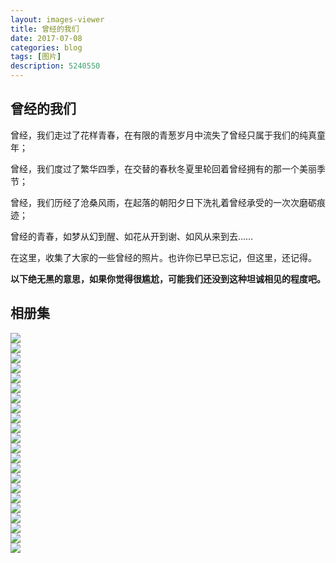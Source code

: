 ```yaml
---
layout: images-viewer
title: 曾经的我们
date: 2017-07-08
categories: blog
tags: [图片]
description: 5240550
---
```


## 曾经的我们

曾经，我们走过了花样青春，在有限的青葱岁月中流失了曾经只属于我们的纯真童年；

曾经，我们度过了繁华四季，在交替的春秋冬夏里轮回着曾经拥有的那一个美丽季节；

曾经，我们历经了沧桑风雨，在起落的朝阳夕日下洗礼着曾经承受的一次次磨砺痕迹；

曾经的青春，如梦从幻到醒、如花从开到谢、如风从来到去……

在这里，收集了大家的一些曾经的照片。也许你已早已忘记，但这里，还记得。

<b>以下绝无黑的意思，如果你觉得很尴尬，可能我们还没到这种坦诚相见的程度吧。</b>

## 相册集

             

<div class="gallery">
	<div><a href="http://os5h88ibe.bkt.clouddn.com/07111301/07.08_young_of_us/hr/img_1.jpg"><img src="http://os5h88ibe.bkt.clouddn.com/07111301/07.08_young_of_us/lr/img_1.jpg" /></a></div>
	<div><a href="http://oso00lm7b.bkt.clouddn.com/07111301/07.08_young_of_us/hr/img_2.jpg"><img src="http://os5h88ibe.bkt.clouddn.com/07111301/07.08_young_of_us/lr/img_2.jpg" /></a></div>
	<div><a href="http://os5h88ibe.bkt.clouddn.com/07111301/07.08_young_of_us/hr/img_3.jpg"><img src="http://os5h88ibe.bkt.clouddn.com/07111301/07.08_young_of_us/lr/img_3.jpg" /></a></div>
	<div><a href="http://oso00lm7b.bkt.clouddn.com/07111301/07.08_young_of_us/hr/img_4.jpg"><img src="http://os5h88ibe.bkt.clouddn.com/07111301/07.08_young_of_us/lr/img_4.jpg" /></a></div>
	<div><a href="http://os5h88ibe.bkt.clouddn.com/07111301/07.08_young_of_us/hr/img_5.jpg"><img src="http://os5h88ibe.bkt.clouddn.com/07111301/07.08_young_of_us/lr/img_5.jpg" /></a></div>
	<div><a href="http://oso00lm7b.bkt.clouddn.com/07111301/07.08_young_of_us/hr/img_6.jpg"><img src="http://os5h88ibe.bkt.clouddn.com/07111301/07.08_young_of_us/lr/img_6.jpg" /></a></div>
	<div><a href="http://os5h88ibe.bkt.clouddn.com/07111301/07.08_young_of_us/hr/img_7.jpg"><img src="http://os5h88ibe.bkt.clouddn.com/07111301/07.08_young_of_us/lr/img_7.jpg" /></a></div>
	<div><a href="http://oso00lm7b.bkt.clouddn.com/07111301/07.08_young_of_us/hr/img_8.jpg"><img src="http://os5h88ibe.bkt.clouddn.com/07111301/07.08_young_of_us/lr/img_8.jpg" /></a></div>
	<div><a href="http://os5h88ibe.bkt.clouddn.com/07111301/07.08_young_of_us/hr/img_9.jpg"><img src="http://os5h88ibe.bkt.clouddn.com/07111301/07.08_young_of_us/lr/img_9.jpg" /></a></div>
	<div><a href="http://oso00lm7b.bkt.clouddn.com/07111301/07.08_young_of_us/hr/img_10.jpg"><img src="http://os5h88ibe.bkt.clouddn.com/07111301/07.08_young_of_us/lr/img_10.jpg" /></a></div>
	<div><a href="http://os5h88ibe.bkt.clouddn.com/07111301/07.08_young_of_us/hr/img_11.jpg"><img src="http://os5h88ibe.bkt.clouddn.com/07111301/07.08_young_of_us/lr/img_11.jpg" /></a></div>
	<div><a href="http://oso00lm7b.bkt.clouddn.com/07111301/07.08_young_of_us/hr/img_12.jpg"><img src="http://os5h88ibe.bkt.clouddn.com/07111301/07.08_young_of_us/lr/img_12.jpg" /></a></div>
	<div><a href="http://os5h88ibe.bkt.clouddn.com/07111301/07.08_young_of_us/hr/img_13.jpg"><img src="http://os5h88ibe.bkt.clouddn.com/07111301/07.08_young_of_us/lr/img_13.jpg" /></a></div>
	<div><a href="http://oso00lm7b.bkt.clouddn.com/07111301/07.08_young_of_us/hr/img_14.jpg"><img src="http://os5h88ibe.bkt.clouddn.com/07111301/07.08_young_of_us/lr/img_14.jpg" /></a></div>
	<div><a href="http://os5h88ibe.bkt.clouddn.com/07111301/07.08_young_of_us/hr/img_15.jpg"><img src="http://os5h88ibe.bkt.clouddn.com/07111301/07.08_young_of_us/lr/img_15.jpg" /></a></div>
	<div><a href="http://oso00lm7b.bkt.clouddn.com/07111301/07.08_young_of_us/hr/img_16.jpg"><img src="http://os5h88ibe.bkt.clouddn.com/07111301/07.08_young_of_us/lr/img_16.jpg" /></a></div>
	<div><a href="http://os5h88ibe.bkt.clouddn.com/07111301/07.08_young_of_us/hr/img_17.jpg"><img src="http://os5h88ibe.bkt.clouddn.com/07111301/07.08_young_of_us/lr/img_17.jpg" /></a></div>
	<div><a href="http://os5h88ibe.bkt.clouddn.com/07111301/07.08_young_of_us/hr/img_18.jpg"><img src="http://os5h88ibe.bkt.clouddn.com/07111301/07.08_young_of_us/lr/img_18.jpg" /></a></div>
	<div><a href="http://os5h88ibe.bkt.clouddn.com/07111301/07.08_young_of_us/hr/img_19.jpg"><img src="http://os5h88ibe.bkt.clouddn.com/07111301/07.08_young_of_us/lr/img_19.jpg" /></a></div>
	<div><a href="http://os5h88ibe.bkt.clouddn.com/07111301/07.08_young_of_us/hr/img_20.jpg"><img src="http://os5h88ibe.bkt.clouddn.com/07111301/07.08_young_of_us/lr/img_20.jpg" /></a></div>
	<div><a href="http://os5h88ibe.bkt.clouddn.com/07111301/07.08_young_of_us/hr/img_21.jpg"><img src="http://os5h88ibe.bkt.clouddn.com/07111301/07.08_young_of_us/lr/img_21.jpg" /></a></div>
	<div><a href="http://os5h88ibe.bkt.clouddn.com/07111301/07.08_young_of_us/hr/img_22.jpg"><img src="http://os5h88ibe.bkt.clouddn.com/07111301/07.08_young_of_us/lr/img_22.jpg" /></a></div>
</div>

